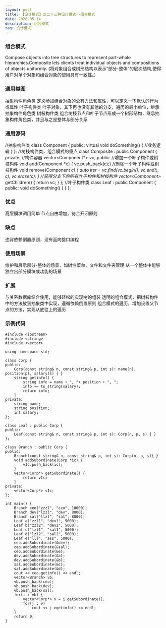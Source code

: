 ```yaml
---
layout: post
title: 【设计模式】之二十三种设计模式--组合模式
date: 2020-05-14
description: 组合模式
tag: 设计模式
---
```

### 组合模式
Compose objects into tree structures to represent part-whole hierarchies.Composite lets clients treat individual objects and compositions of objects uniformly.
(将对象组合成树形结构以表示“部分-整体”的层次结构,使得用户对单个对象和组合对象的使用具有一致性。)
### 通用类图
抽象构件角色类
定义参加组合对象的公有方法和属性，可以定义一下默认的行为或属性
叶子构件类
叶子对象，其下再也没有其他的分支，遍历的最小单位，继承抽象构件角色类
树枝构件类
组合树枝节点和叶子节点形成一个树形结构，继承抽象构件角色类，并且与之是整体与部分关系
### 通用源码
//抽象构件类
class Component {
public:
    virtual void doSomething() {
        //业务逻辑
    }
};
//树枝构件类，组合模式的重点
class Composite : public Component {
private:
    //构件容器
    vector<Component*> vc;
public:
    //增加一个叶子构件或树枝构件
    void add(Component *c) { vc.push_back(c);}
    //删除一个叶子构件或树枝构件
    void remove(Component *c) {
        auto iter = vc.find(vc.begin(), vc.end(), c);
        vc.erase(c);
    }
    //获得分支下的所有叶子构件和树枝构件
    vector<Component*> getChildren() {
        return vc;
    }
};
//叶子构件类
class Leaf : public Component {
public:
    void doSomething() {
    }
};
### 优点
高层模块调用简单
节点自由增加，符合开闭原则
### 缺点
违背依赖倒置原则，没有面向接口编程
### 使用场景
维护和展示部分-整体的场景，如树性菜单、文件和文件夹管理
从一个整体中能够独立出部分模块或功能的场景
### 扩展
与关系数据库结合使用，能够轻松的实现树的组装
透明的组合模式，把树枝构件中的方法放到抽象类中实现，遵循依赖倒置原则
组合模式的遍历，增加设置父节点的方法，实现从底往上的遍历
### 示例代码
```
#include <iostream>
#include <string>
#include <vector>

using namespace std;

class Corp {
public:
    Corp(const string& n, const string& p, int s): name(n), position(p), salary(s) { }
    string getinfo() {
        string info = name + ", "+ position + ", ";
        info += to_string(salary);
        return info;
    }
private:
    string name;
    string position;
    int salary;
};

class Leaf : public Corp {
public:
    Leaf(const string& n, const string& p, int s): Corp(n, p, s) { }
};

class Branch : public Corp {
public:
    Branch(const string& n, const string& p, int s): Corp(n, p, s){ }
    void addSubordinate(Corp *ic) {
        vIc.push_back(ic);
    }
    vector<Corp*> getSubordinate() {
        return vIc;
    }
private:
    vector<Corp*> vIc;
};

int main() {
    Branch ceo("zzzl", "ceo", 10000);
    Branch dev("lzzl", "dev", 8000);
    Branch sal("llzl", "sal", 8000);
    Leaf a("zzl1", "dev1", 5000);
    Leaf b("zzl2", "dev2", 5000);
    Leaf c("lzl1", "sal1", 5000);
    Leaf d("lzl2", "sal2", 5000);
    Leaf e("lll", "ass", 5000);
    ceo.addSubordinate(&dev);
    ceo.addSubordinate(&sal);
    ceo.addSubordinate(&e);
    dev.addSubordinate(&a);
    dev.addSubordinate(&b);
    sal.addSubordinate(&c);
    sal.addSubordinate(&d);
    cout << ceo.getinfo() << endl;
    vector<Branch> vb;
    vb.push_back(ceo);
    vb.push_back(dev);
    vb.push_back(sal);
    for(i : vb) {
        vector<Corp*> v = i.getSubordinate();
        for(j : v)
            cout << j->getinfo() << endl;
    }
    return 0;
}
```

